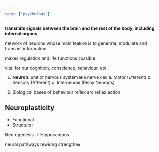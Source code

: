 ```yaml
---

tags: ["psychology"]
---
```


**transmits signals between the brain and the rest of the body, including internal organs**

network of neurons whose main feature is to generate, modulate and transmit information

makes regulation and life functions possible

vital for our cognition, conscience, behaviour, etc


1. **Neuron**:
   unit of nervous system
   aka nerve cell
	   a. Motor (Efferent)
	   b. Sensory (Afferent)
	   c. Interneuron (Relay Neurons)

2. Biological bases of behaviour
   reflex arc
   reflex action

## Neuroplasticity
- Functional 
- Structural 

Neurogenesis -> Hippocampus 

neural pathways 
rewiring 
strengthen 

